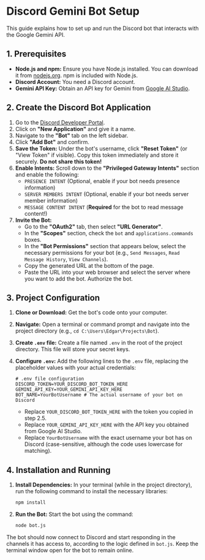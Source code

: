 # Discord Gemini Bot Setup

This guide explains how to set up and run the Discord bot that interacts with the Google Gemini API.

## 1. Prerequisites

*   **Node.js and npm:** Ensure you have Node.js installed. You can download it from [nodejs.org](https://nodejs.org/). npm is included with Node.js.
*   **Discord Account:** You need a Discord account.
*   **Gemini API Key:** Obtain an API key for Gemini from [Google AI Studio](https://aistudio.google.com/app/apikey).

## 2. Create the Discord Bot Application

1.  Go to the [Discord Developer Portal](https://discord.com/developers/applications).
2.  Click on **"New Application"** and give it a name.
3.  Navigate to the **"Bot"** tab on the left sidebar.
4.  Click **"Add Bot"** and confirm.
5.  **Save the Token:** Under the bot's username, click **"Reset Token"** (or "View Token" if visible). Copy this token immediately and store it securely. **Do not share this token!**
6.  **Enable Intents:** Scroll down to the **"Privileged Gateway Intents"** section and enable the following:
    *   `PRESENCE INTENT` (Optional, enable if your bot needs presence information)
    *   `SERVER MEMBERS INTENT` (Optional, enable if your bot needs server member information)
    *   `MESSAGE CONTENT INTENT` (**Required** for the bot to read message content!)
7.  **Invite the Bot:**
    *   Go to the **"OAuth2"** tab, then select **"URL Generator"**.
    *   In the **"Scopes"** section, check the `bot` and `applications.commands` boxes.
    *   In the **"Bot Permissions"** section that appears below, select the necessary permissions for your bot (e.g., `Send Messages`, `Read Message History`, `View Channels`).
    *   Copy the generated URL at the bottom of the page.
    *   Paste the URL into your web browser and select the server where you want to add the bot. Authorize the bot.

## 3. Project Configuration

1.  **Clone or Download:** Get the bot's code onto your computer.
2.  **Navigate:** Open a terminal or command prompt and navigate into the project directory (e.g., `cd C:\Users\Edgar\Projects\Bot`).
3.  **Create `.env` file:** Create a file named `.env` in the root of the project directory. This file will store your secret keys.
4.  **Configure `.env`:** Add the following lines to the `.env` file, replacing the placeholder values with your actual credentials:

    ```dotenv
    # .env file configuration
    DISCORD_TOKEN=YOUR_DISCORD_BOT_TOKEN_HERE
    GEMINI_API_KEY=YOUR_GEMINI_API_KEY_HERE
    BOT_NAME=YourBotUsername # The actual username of your bot on Discord
    ```

    *   Replace `YOUR_DISCORD_BOT_TOKEN_HERE` with the token you copied in step 2.5.
    *   Replace `YOUR_GEMINI_API_KEY_HERE` with the API key you obtained from Google AI Studio.
    *   Replace `YourBotUsername` with the exact username your bot has on Discord (case-sensitive, although the code uses lowercase for matching).

## 4. Installation and Running

1.  **Install Dependencies:** In your terminal (while in the project directory), run the following command to install the necessary libraries:
    ```bash
    npm install
    ```
2.  **Run the Bot:** Start the bot using the command:
    ```bash
    node bot.js
    ```

The bot should now connect to Discord and start responding in the channels it has access to, according to the logic defined in `bot.js`. Keep the terminal window open for the bot to remain online.